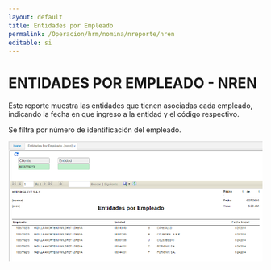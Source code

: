 ```yaml
---
layout: default
title: Entidades por Empleado
permalink: /Operacion/hrm/nomina/nreporte/nren
editable: si
---
```


# ENTIDADES POR EMPLEADO - NREN


Este reporte muestra las entidades que tienen asociadas cada empleado, indicando la fecha en que ingreso a la entidad y el código respectivo.

Se filtra por número de identificación del empleado.


![](nren1.png)






